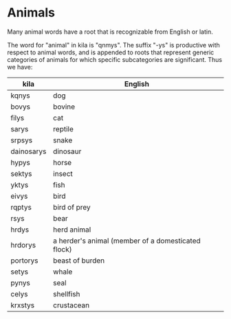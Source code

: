 # Animals

Many animal words have a root that is recognizable from English or latin.

The word for "animal" in kila is "qnmys". The suffix "-ys" is productive with respect to animal words, and is appended to roots that represent generic categories of animals for which specific subcategories are significant. Thus we have:

kila | English
--- | ---
kqnys | dog
bovys | bovine
filys | cat
sarys | reptile
srpsys | snake
dainosarys | dinosaur
hypys | horse
sektys | insect
yktys | fish
eivys | bird
rqptys | bird of prey
rsys | bear
hrdys | herd animal
hrdorys | a herder's animal (member of a domesticated flock)
portorys | beast of burden
setys | whale
pynys | seal
celys | shellfish
krxstys | crustacean